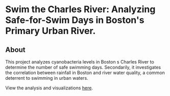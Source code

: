 # Swim the Charles River: Analyzing Safe-for-Swim Days in Boston's Primary Urban River.

## About

This project analyzes cyanobacteria levels in Boston
s Charles River to determine the number of safe swimming days. Secondarily, it investigates the correlation between rainfall in Boston and 
river water quality, a common deterrent to swimming in urban waters. 

View the analysis and visualizations [here](https://jdonohue44.github.io/SwimTheCharlesRiver/).
